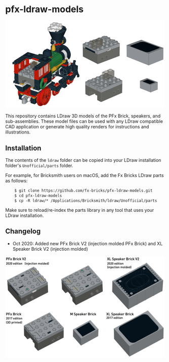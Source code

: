 # pfx-ldraw-models

![alt text](./images/LDrawModelMontage.png "PFx Brick")

This repository contains LDraw 3D models of the PFx Brick, speakers, and sub-assemblies. These model files can be used with any LDraw compatible CAD application or generate high quality renders for instructions and illustrations.

## Installation

The contents of the `ldraw` folder can be copied into your LDraw installation folder's `Unofficial/parts` folder.

For example, for Bricksmith users on macOS, add the Fx Bricks LDraw parts as follows:

```shell
    $ git clone https://github.com/fx-bricks/pfx-ldraw-models.git
    $ cd pfx-ldraw-models
    $ cp -R ldraw/* /Applications/Bricksmith/ldraw/Unofficial/parts
```

Make sure to reload/re-index the parts library in any tool that uses your LDraw installation.

## Changelog

- Oct 2020: Added new PFx Brick V2 (injection molded PFx Brick) and XL Speaker Brick V2 (injection molded)

![alt text](./images/Montage2020.png "PFx Brick")
